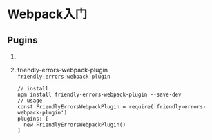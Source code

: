 # Webpack入门

## Pugins

1. 

3. friendly-errors-webpack-plugin  
   [`friendly-errors-webpack-plugin`](https://github.com/geowarin/friendly-errors-webpack-plugin)

   ```npm
   // install
   npm install friendly-errors-webpack-plugin --save-dev
   // usage
   const FriendlyErrorsWebpackPlugin = require('friendly-errors-webpack-plugin')
   plugins: [
     new FriendlyErrorsWebpackPlugin()
   ]
   ```